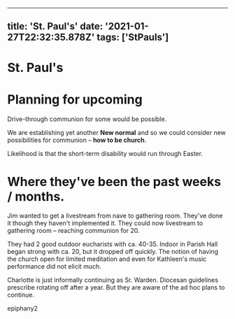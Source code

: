 
---
title: 'St. Paul's'
date: '2021-01-27T22:32:35.878Z'
tags: ['StPauls']
---

<!-- Exported from TiddlyWiki at 19:18, 22nd October 2022 -->

# St. Paul's

# Planning for upcoming

Drive-through communion for some would be possible.

We are establishing yet another **New normal** and so we could consider new possibilities for communion – **how to be church**.

Likelihood is that the short-term disability would run through Easter.

# Where they've been the past weeks / months.

Jim wanted to get a livestream from nave to gathering room. They've done it though they haven't implemented it. They could now livestream to gathering room – reaching communion for 20.

They had 2 good outdoor eucharists with ca. 40-35. Indoor in Parish Hall began strong with ca. 20, but it dropped off quickly. The notion of having the church open for limited meditation and even for Kathleen's music performance did not elicit much.

Charlotte is just informally continuing as Sr. Warden. Diocesan guidelines prescribe rotating off after a year. But they are aware of the ad hoc plans to continue.

epiphany2
